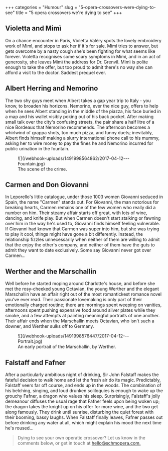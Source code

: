 +++
categories = "Humour"
slug = "5-opera-crossovers-were-dying-to-see"
title = "5 opera crossovers we&#039;re dying to see"
+++

## Violetta and Mimì

On a chance encounter in Paris, Violetta Valéry spots the lovely embroidery work of Mimì, and stops to ask her if it's for sale. Mimì tries to answer, but gets overcome by a nasty cough she's been fighting for what seems like forever. Violetta recognises some scary symptoms in Mimì, and in an act of generosity, she leaves Mimì the address for Dr. Grenvil. Mimì is polite enough to take the offer, but too proud to admit there's no way she can afford a visit to the doctor. Saddest prequel ever.

## Albert Herring and Nemorino

The two shy guys meet when Albert takes a gap year trip to Italy - you know, to broaden his horizons. Nemorino, ever the nice guy, offers to help when he sees Albert standing in the middle of the piazza, his face buried in a map and his wallet visibly poking out of his back pocket. After making small talk over the city's confusing streets, the pair share a half litre of a nice Bordeaux that Nemorino recommends. The afternoon becomes a whirlwind of grappa shots, too much pizza, and funny duets; inevitably, Albert finds himself making a slurry international phone call to his mummy, asking her to wire money to pay the fines he and Nemorino incurred for public urination in the fountain.

<figure data-type="image">
![](/webhook-uploads/1491998564862/2017-04-12---Fountain.jpg)
<figcaption>The scene of the crime.</figcaption>
</figure>

## Carmen and Don Giovanni

In Leporello's little catalogue, under those 1003 women Giovanni seduced in Spain, the name "Carmen" stands out. For Giovanni, the man notorious for breaking hearts, Carmen remains one of the few women who really did a number on him. Their steamy affair starts off great, with lots of wine, dancing, and knife play. But when Carmen doesn't start stalking or fawning over him in the way he's used to, Giovanni finds himself feeling vulnerable. If Giovanni had known that Carmen was super into him, but she was trying to play it cool, things might have gone a bit differently. Instead, the relationship fizzles unnecessarily when neither of them are willing to admit that the enjoy the other's company, and neither of them have the guts to admit they want to date exclusively. Some say Giovanni never got over Carmen...

## Werther and the Marschallin

Well before he started moping around Charlotte's house, and before she met the rosy-cheeked young Octavian, the young Werther and the elegant Marschallin have an affair right out of the most romantickest romance novel you've ever read. Their passionate lovemaking is only part of their emotionally charged routine; there are mornings spent weeping on vanities, afternoons spent pushing expensive food around silver plates while they smoke, and a few attempts at painting meaningful portraits of one another. Their affair ends when the Marschallin meets Octavian, who isn't such a downer, and Werther sulks off to Germany.

<figure data-type="image">
![](/webhook-uploads/1491998576447/2017-04-12---Portrait.jpg)
<figcaption>An early portrait of the Marschallin, by Werther.</figcaption>
</figure>

## Falstaff and Fafner

After a particularly ambitious night of drinking, Sir John Falstaff makes the fateful decision to walk home and let the fresh air do its magic. Predictably, Falstaff veers far off course, and ends up in the woods. The combination of his belching, singing, and loud drunken soliloquies is enough to wake up the grouchy Fafner, a dragon who values his sleep. Surprisingly, Falstaff's jolly demeanour diffuses the usual rage that Fafner feels upon being woken up; the dragon takes the knight up on his offer for more wine, and the two get along famously. They drink until sunrise, disturbing the quiet forest with their booming, bassy laughs. When Falstaff finally leaves, Fafner passes out before drinking any water at all, which might explain his mood the next time he's roused...

>Dying to see your own operatic crossover? Let us know in the comments below, or get in touch at [hello@schmopera.com.](mailto:hello@schmopera.com)
